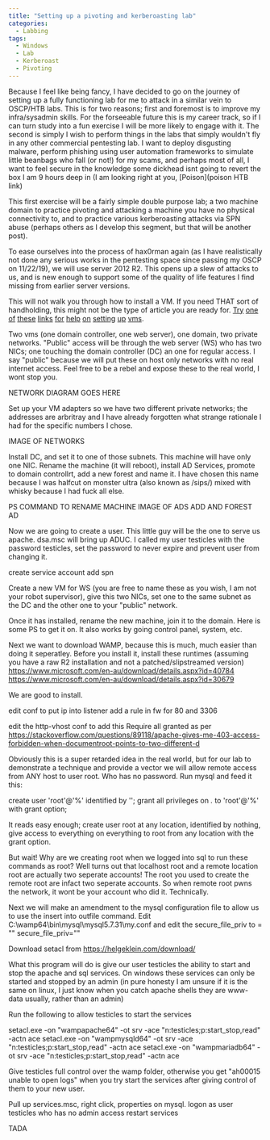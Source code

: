 ```yaml
---
title: "Setting up a pivoting and kerberoasting lab"
categories:
  - Labbing
tags:
  - Windows
  - Lab
  - Kerberoast
  - Pivoting
---
```


Because I feel like being fancy, I have decided to go on the journey of setting up a fully functioning lab for me to attack in a similar vein to OSCP/HTB labs. This is for two reasons; first and foremost is to improve my infra/sysadmin skills. For the forseeable future this is my career track, so if I can turn study into a fun exercise I will be more likely to engage with it. The second is simply I wish to perform things in the labs that simply wouldn't fly in any other commercial pentesting lab. I want to deploy disgusting malware, perform phishing using user automation frameworks to simulate little beanbags who fall (or not!) for my scams, and perhaps most of all, I want to feel secure in the knowledge some dickhead isnt going to revert the box I am 9 hours deep in (I am looking right at you, [Poison](poison HTB link)

This first exercise will be a fairly simple double purpose lab; a two machine domain to practice pivoting and attacking a machine you have no physical connectivity to, and to practice various kerberoasting attacks via SPN abuse (perhaps others as I develop this segment, but that will be another post).

To ease ourselves into the process of hax0rman again (as I have realistically not done any serious works in the pentesting space since passing my OSCP on 11/22/19), we will use server 2012 R2. This opens up a slew of attacks to us, and is new enough to support some of the quality of life features I find missing from earlier server versions.

This will not walk you through how to install a VM. If you need THAT sort of handholding, this might not be the type of article you are ready for. [Try](https://www.freecodecamp.org/news/what-is-a-virtual-machine-and-how-to-setup-a-vm-on-windows-linux-and-mac/) [one](https://www.howtogeek.com/196060/beginner-geek-how-to-create-and-use-virtual-machines/) [of](https://lifehacker.com/how-to-set-up-a-virtual-machine-for-free-1828969527) [these](https://docs.microsoft.com/en-us/virtualization/hyper-v-on-windows/quick-start/quick-create-virtual-machine) [links](https://kb.vmware.com/s/article/1018415) [for](https://www.virtualbox.org/manual/ch01.html) [help](https://www.dnsstuff.com/how-to-set-up-and-configure-virtual-machine-server) [on](https://www.lifewire.com/how-to-create-virtual-machine-windows-10-4770680) [setting](https://www.zdnet.com/article/windows-10-tip-quickly-create-a-virtual-machine-to-test-new-features/) [up](https://www.groovypost.com/howto/create-virtual-machine-windows-10-hyper-v/) [vms](https://blog.storagecraft.com/the-dead-simple-guide-to-installing-a-linux-virtual-machine-on-windows/).

Two vms (one domain controller, one web server), one domain, two private networks. "Public" access will be through the web server (WS) who has two NICs; one touching the domain controller (DC) an one for regular access. I say "public" because we will put these on host only networks with no real internet access. Feel free to be a rebel and expose these to the real world, I wont stop you. 

NETWORK DIAGRAM GOES HERE


Set up your VM adapters so we have two different private networks; the addresses are arbritray and I have already forgotten what strange rationale I had for the specific numbers I chose.

IMAGE OF NETWORKS

Install DC, and set it to one of those subnets. This machine will have only one NIC. Rename the machine (it will reboot), install AD Services, promote to domain controllrt, add a new forest and name it. I have chosen this name because I was halfcut on monster ultra (also known as /sips/) mixed with whisky because I had fuck all else.

PS COMMAND TO RENAME MACHINE
IMAGE OF ADS ADD AND FOREST AD

Now we are going to create a user. This little guy will be the one to serve us apache. dsa.msc will bring up ADUC. I called my user testicles with the password testicles, set the password to never expire and prevent user from changing it. 

create service account
add spn


Create a new VM for WS (you are free to name these as you wish, I am not your robot supervisor), give this two NICs, set one to the same subnet as the DC and the other one to your "public" network. 

Once it has installed, rename the new machine, join it to the domain. Here is some PS to get it on. It also works by going control panel, system, etc. 

Next we want to download WAMP, because this is much, much easier than doing it seperatley. Before you install it, install these runtimes (assuming you have a raw R2 installation and not a patched/slipstreamed version)
https://www.microsoft.com/en-au/download/details.aspx?id=40784
https://www.microsoft.com/en-au/download/details.aspx?id=30679

We are good to install.

edit conf to put ip into listener
add a rule in fw for 80 and 3306

edit the http-vhost conf to add this
Require all granted
as per https://stackoverflow.com/questions/89118/apache-gives-me-403-access-forbidden-when-documentroot-points-to-two-different-d

Obviously this is a super retarded idea in the real world, but for our lab to demonstrate a technique and provide a vector we will allow remote access from ANY host to user root. Who has no password. Run mysql and feed it this:

create user 'root'@'%' identified by '';
grant all privileges on *.* to 'root'@'%'
with grant option;

It reads easy enough; create user root at any location, identified by nothing, give access to everything on everything to root from any location with the grant option.

But wait! Why are we creating root when we logged into sql to run these commands as root? Well turns out that localhost root and a remote location root are actually two seperate accounts! The root you used to create the remote root are infact two seperate accounts. So when remote root pwns the network, it wont be your account who did it. Technically. 

Next we will make an amendment to the mysql configuration file to allow us to use the insert into outfile command. Edit C:\wamp64\bin\mysql\mysql5.7.31\my.conf and edit the secure_file_priv to = ""
secure_file_priv=""

Download setacl from https://helgeklein.com/download/

What this program will do is give our user testicles the ability to start and stop the apache and sql services. On windows these services can only be started and stopped by an admin (in pure honesty I am unsure if it is the same on linux, I just know when you catch apache shells they are www-data usually, rather than an admin)

Run the following to allow testicles to start the services

setacl.exe -on "wampapache64" -ot srv -ace "n:testicles;p:start_stop,read" -actn ace
setacl.exe -on "wampmysqld64" -ot srv -ace "n:testicles;p:start_stop,read" -actn ace
setacl.exe -on "wampmariadb64" -ot srv -ace "n:testicles;p:start_stop,read" -actn ace

Give testicles full control over the wamp folder, otherwise you get "ah00015 unable to open logs" when you try start the services after giving control of them to your new user.

Pull up services.msc, right click, properties on mysql.
logon as user testicles who has no admin access
restart services

TADA
